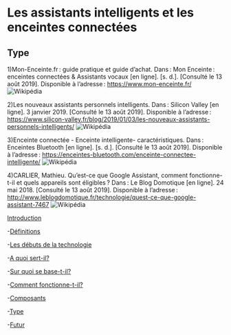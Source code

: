 # Les assistants intelligents et les enceintes connectées

## Type

1)Mon-Enceinte.fr : guide pratique et guide d’achat. Dans : Mon Enceinte : enceintes connectées & Assistants vocaux [en ligne]. [s. d.]. [Consulté le 13 août 2019]. Disponible à l’adresse : https://www.mon-enceinte.fr/
![Wikipédia](https://user-images.githubusercontent.com/50197038/63185045-41cbac00-c059-11e9-927c-64c05cb85899.png)

2)Les nouveaux assistants personnels intelligents. Dans : Silicon Valley [en ligne]. 3 janvier 2019. [Consulté le 13 août 2019]. Disponible à l’adresse : https://www.silicon-valley.fr/blog/2019/01/03/les-nouveaux-assistants-personnels-intelligents/
![Wikipédia](https://user-images.githubusercontent.com/50197038/63185143-7f303980-c059-11e9-98ad-3bcf65b2d47c.png)

3)Enceinte connectée - Enceinte intelligente- caractéristiques. Dans : Enceintes Bluetooth [en ligne]. [s. d.]. [Consulté le 13 août 2019]. Disponible à l’adresse : https://enceintes-bluetooth.com/enceinte-connectee-intelligente/
![Wikipédia](https://user-images.githubusercontent.com/50197038/63185043-41cbac00-c059-11e9-8b3f-f49191d7d410.png)

4)CARLIER, Mathieu. Qu’est-ce que Google Assistant, comment fonctionne-t-il et quels appareils sont éligibles ? Dans : Le Blog Domotique [en ligne]. 24 mai 2018. [Consulté le 13 août 2019]. Disponible à l’adresse : http://www.leblogdomotique.fr/technologie/quest-ce-que-google-assistant-7467
![Wikipédia](https://user-images.githubusercontent.com/50197038/63185047-42644280-c059-11e9-9447-bf5b34a65cde.png)

[Introduction](Introduction.md)

-[Définitions](Définitions.md)

-[Les débuts de la technologie](Les_débuts_de_la_technologie.md)

-[A quoi sert-il?](A_quoi_sert_il?.md)

-[Sur quoi se base-t-il?](Sur_quoi_se_base_t_il?.md)

-[Comment fonctionne-t-il?](Comment_fonctionne_t_il?.md)

-[Composants](Composants.md)

-[Type](Type.md)

-[Futur](Futur.md)
